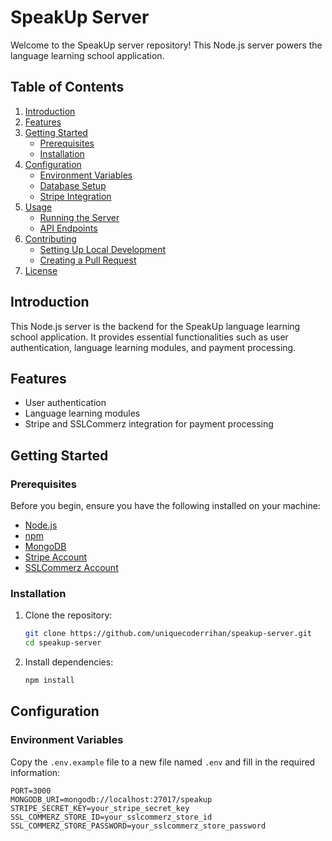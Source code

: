 # SpeakUp Server

Welcome to the SpeakUp server repository! This Node.js server powers the language learning school application.

## Table of Contents

1. [Introduction](#introduction)
2. [Features](#features)
3. [Getting Started](#getting-started)
   - [Prerequisites](#prerequisites)
   - [Installation](#installation)
4. [Configuration](#configuration)
   - [Environment Variables](#environment-variables)
   - [Database Setup](#database-setup)
   - [Stripe Integration](#stripe-integration)
5. [Usage](#usage)
   - [Running the Server](#running-the-server)
   - [API Endpoints](#api-endpoints)
6. [Contributing](#contributing)
   - [Setting Up Local Development](#setting-up-local-development)
   - [Creating a Pull Request](#creating-a-pull-request)
7. [License](#license)

## Introduction

This Node.js server is the backend for the SpeakUp language learning school application. It provides essential functionalities such as user authentication, language learning modules, and payment processing.

## Features

- User authentication
- Language learning modules
- Stripe and SSLCommerz integration for payment processing

## Getting Started

### Prerequisites

Before you begin, ensure you have the following installed on your machine:

- [Node.js](https://nodejs.org/)
- [npm](https://www.npmjs.com/)
- [MongoDB](https://www.mongodb.com/)
- [Stripe Account](https://stripe.com/)
- [SSLCommerz Account](https://www.sslcommerz.com/)

### Installation

1. Clone the repository:

    ```bash
    git clone https://github.com/uniquecoderrihan/speakup-server.git
    cd speakup-server
    ```

2. Install dependencies:

    ```bash
    npm install
    ```

## Configuration

### Environment Variables

Copy the `.env.example` file to a new file named `.env` and fill in the required information:

```env
PORT=3000
MONGODB_URI=mongodb://localhost:27017/speakup
STRIPE_SECRET_KEY=your_stripe_secret_key
SSL_COMMERZ_STORE_ID=your_sslcommerz_store_id
SSL_COMMERZ_STORE_PASSWORD=your_sslcommerz_store_password
